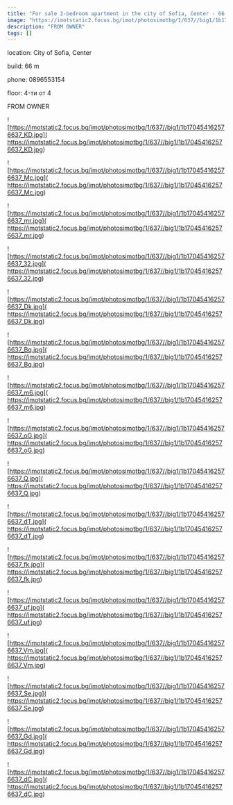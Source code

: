 ```yaml
---
title: "For sale 2-bedroom apartment in the city of Sofia, Center - 66 sq.m / 374,400 EUR :: imot.bg Ad"
image: "https://imotstatic2.focus.bg/imot/photosimotbg/1/637//big1/1b170454162576637_Fj.jpg"
description: "FROM OWNER"
tags: []
---
```


location: City of Sofia, Center

build: 66 m

phone: 0896553154

floor: 4-ти от 4

FROM OWNER


![https://imotstatic2.focus.bg/imot/photosimotbg/1/637//big1/1b170454162576637_KD.jpg]( https://imotstatic2.focus.bg/imot/photosimotbg/1/637//big1/1b170454162576637_KD.jpg)


![https://imotstatic2.focus.bg/imot/photosimotbg/1/637//big1/1b170454162576637_Mc.jpg]( https://imotstatic2.focus.bg/imot/photosimotbg/1/637//big1/1b170454162576637_Mc.jpg)


![https://imotstatic2.focus.bg/imot/photosimotbg/1/637//big1/1b170454162576637_mr.jpg]( https://imotstatic2.focus.bg/imot/photosimotbg/1/637//big1/1b170454162576637_mr.jpg)


![https://imotstatic2.focus.bg/imot/photosimotbg/1/637//big1/1b170454162576637_32.jpg]( https://imotstatic2.focus.bg/imot/photosimotbg/1/637//big1/1b170454162576637_32.jpg)


![https://imotstatic2.focus.bg/imot/photosimotbg/1/637//big1/1b170454162576637_Dk.jpg]( https://imotstatic2.focus.bg/imot/photosimotbg/1/637//big1/1b170454162576637_Dk.jpg)


![https://imotstatic2.focus.bg/imot/photosimotbg/1/637//big1/1b170454162576637_Bq.jpg]( https://imotstatic2.focus.bg/imot/photosimotbg/1/637//big1/1b170454162576637_Bq.jpg)


![https://imotstatic2.focus.bg/imot/photosimotbg/1/637//big1/1b170454162576637_m6.jpg]( https://imotstatic2.focus.bg/imot/photosimotbg/1/637//big1/1b170454162576637_m6.jpg)


![https://imotstatic2.focus.bg/imot/photosimotbg/1/637//big1/1b170454162576637_oG.jpg]( https://imotstatic2.focus.bg/imot/photosimotbg/1/637//big1/1b170454162576637_oG.jpg)


![https://imotstatic2.focus.bg/imot/photosimotbg/1/637//big1/1b170454162576637_Q.jpg]( https://imotstatic2.focus.bg/imot/photosimotbg/1/637//big1/1b170454162576637_Q.jpg)


![https://imotstatic2.focus.bg/imot/photosimotbg/1/637//big1/1b170454162576637_dT.jpg]( https://imotstatic2.focus.bg/imot/photosimotbg/1/637//big1/1b170454162576637_dT.jpg)


![https://imotstatic2.focus.bg/imot/photosimotbg/1/637//big1/1b170454162576637_fk.jpg]( https://imotstatic2.focus.bg/imot/photosimotbg/1/637//big1/1b170454162576637_fk.jpg)


![https://imotstatic2.focus.bg/imot/photosimotbg/1/637//big1/1b170454162576637_uf.jpg]( https://imotstatic2.focus.bg/imot/photosimotbg/1/637//big1/1b170454162576637_uf.jpg)


![https://imotstatic2.focus.bg/imot/photosimotbg/1/637//big1/1b170454162576637_Vm.jpg]( https://imotstatic2.focus.bg/imot/photosimotbg/1/637//big1/1b170454162576637_Vm.jpg)


![https://imotstatic2.focus.bg/imot/photosimotbg/1/637//big1/1b170454162576637_Se.jpg]( https://imotstatic2.focus.bg/imot/photosimotbg/1/637//big1/1b170454162576637_Se.jpg)


![https://imotstatic2.focus.bg/imot/photosimotbg/1/637//big1/1b170454162576637_Gd.jpg]( https://imotstatic2.focus.bg/imot/photosimotbg/1/637//big1/1b170454162576637_Gd.jpg)


![https://imotstatic2.focus.bg/imot/photosimotbg/1/637//big1/1b170454162576637_dC.jpg]( https://imotstatic2.focus.bg/imot/photosimotbg/1/637//big1/1b170454162576637_dC.jpg)



